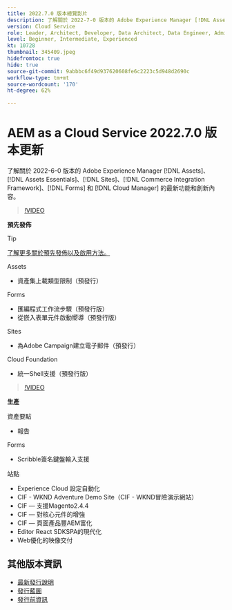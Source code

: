 ```yaml
---
title: 2022.7.0 版本總覽影片
description: 了解關於 2022-7-0 版本的 Adobe Experience Manager [!DNL Assets Essentials], [!DNL Sites], [!DNL Screens], [!DNL Forms] 和 [!DNL Cloud Foundation] 的最新功能和創新內容。
version: Cloud Service
role: Leader, Architect, Developer, Data Architect, Data Engineer, Admin, User
level: Beginner, Intermediate, Experienced
kt: 10728
thumbnail: 345409.jpeg
hidefromtoc: true
hide: true
source-git-commit: 9abbbc6f49d937620608fe6c2223c5d948d2690c
workflow-type: tm+mt
source-wordcount: '170'
ht-degree: 62%

---
```


# AEM as a Cloud Service 2022.7.0 版本更新

了解關於 2022-6-0 版本的 Adobe Experience Manager [!DNL Assets]、[!DNL Assets Essentials]、[!DNL Sites]、[!DNL Commerce Integration Framework]、[!DNL Forms] 和 [!DNL Cloud Manager] 的最新功能和創新內容。

>[!VIDEO](https://video.tv.adobe.com/v/345409/?quality=12&learn=on)

**預先發佈**

>[!TIP]
>
>[了解更多關於預先發佈以及啟用方法。](https://experienceleague.adobe.com/docs/experience-manager-cloud-service/content/release-notes/prerelease.html)

Assets

* 資產集上載類型限制（預發行）

Forms

* 匯編程式工作流步驟（預發行版）
* 從嵌入表單元件啟動嚮導（預發行版）

Sites

* 為Adobe Campaign建立電子郵件（預發行）

Cloud Foundation

* 統一Shell支援（預發行版）

>[!VIDEO](https://video.tv.adobe.com/v/345409/?quality=12&learn=on)

**生產**

資產要點

* 報告

Forms

* Scribble簽名鍵盤輸入支援

站點

* Experience Cloud 設定自動化
* CIF - WKND Adventure Demo Site（CIF - WKND冒險演示網站）
* CIF — 支援Magento2.4.4
* CIF — 對核心元件的增強
* CIF — 頁面產品豐AEM富化
* Editor React SDKSPA的現代化
* Web優化的映像交付

<!--- Have questions about the release?  Discuss the release in [Experience League Communities](https://adobe.ly/3NDPR8Y). --->

## 其他版本資訊

* [最新發行說明](https://experienceleague.adobe.com/docs/experience-manager-cloud-service/content/release-notes/home.html)
* [發行藍圖](https://experienceleague.adobe.com/docs/experience-manager-release-information/aem-release-updates/update-releases-roadmap.html)
* [發行前資訊](https://experienceleague.adobe.com/docs/experience-manager-cloud-service/content/release-notes/prerelease.html)
